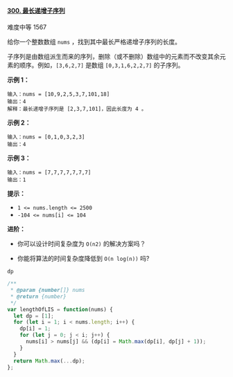 #### [300. 最长递增子序列](https://leetcode-cn.com/problems/longest-increasing-subsequence/)

难度中等 1567

给你一个整数数组 `nums` ，找到其中最长严格递增子序列的长度。

子序列是由数组派生而来的序列，删除（或不删除）数组中的元素而不改变其余元素的顺序。例如，`[3,6,2,7]` 是数组 `[0,3,1,6,2,2,7]` 的子序列。

**示例 1：**

```
输入：nums = [10,9,2,5,3,7,101,18]
输出：4
解释：最长递增子序列是 [2,3,7,101]，因此长度为 4 。
```

**示例 2：**

```
输入：nums = [0,1,0,3,2,3]
输出：4
```

**示例 3：**

```
输入：nums = [7,7,7,7,7,7,7]
输出：1
```

**提示：**

- `1 <= nums.length <= 2500`
- `-104 <= nums[i] <= 104`

**进阶：**

- 你可以设计时间复杂度为 `O(n2)` 的解决方案吗？

- 你能将算法的时间复杂度降低到 `O(n log(n))` 吗?

`dp`

```js
/**
 * @param {number[]} nums
 * @return {number}
 */
var lengthOfLIS = function(nums) {
  let dp = [1];
  for (let i = 1; i < nums.length; i++) {
    dp[i] = 1;
    for (let j = 0; j < i; j++) {
      nums[i] > nums[j] && (dp[i] = Math.max(dp[i], dp[j] + 1));
    }
  }
  return Math.max(...dp);
};
```